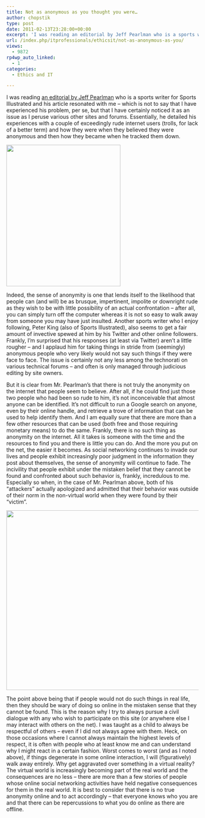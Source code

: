 ```yaml
---
title: Not as anonymous as you thought you were…
author: chopstik
type: post
date: 2011-02-13T23:28:00+00:00
excerpt: 'I was reading an editorial by Jeff Pearlman who is a sports writer for Sports Illustrated and his article resonated with me - which is not to say that I have experienced his problem, per se, but that I have certainly noticed it as an issue as I peruse v&hellip;'
url: /index.php/itprofessionals/ethicsit/not-as-anonymous-as-you/
views:
  - 9872
rp4wp_auto_linked:
  - 1
categories:
  - Ethics and IT

---
```

I was reading [an editorial by Jeff Pearlman][1] who is a sports writer for Sports Illustrated and his article resonated with me &#8211; which is not to say that I have experienced his problem, per se, but that I have certainly noticed it as an issue as I peruse various other sites and forums. Essentially, he detailed his experiences with a couple of exceedingly rude internet users (trolls, for lack of a better term) and how they were when they believed they were anonymous and then how they became when he tracked them down.

<div class="image_block">
  <a href="/wp-content/uploads/blogs/ITProfessionals/kom7.gif?mtime=1297646749"><img alt="" src="/wp-content/uploads/blogs/ITProfessionals/kom7.gif?mtime=1297646749" width="299" height="370" /></a>
</div>

Indeed, the sense of anonymity is one that lends itself to the likelihood that people can (and will) be as brusque, impertinent, impolite or downright rude as they wish to be with little possibility of an actual confrontation &#8211; after all, you can simply turn off the computer whereas it is not so easy to walk away from someone you may have just insulted. Another sports writer who I enjoy following, Peter King (also of Sports Illustrated), also seems to get a fair amount of invective spewed at him by his Twitter and other online followers. Frankly, I&#8217;m surprised that his responses (at least via Twitter) aren&#8217;t a little rougher &#8211; and I applaud him for taking things in stride from (seemingly) anonymous people who very likely would not say such things if they were face to face. The issue is certainly not any less among the technorati on various technical forums &#8211; and often is only managed through judicious editing by site owners.

But it is clear from Mr. Pearlman&#8217;s that there is not truly the anonymity on the internet that people seem to believe. After all, if he could find just those two people who had been so rude to him, it&#8217;s not inconceivable that almost anyone can be identified. It&#8217;s not difficult to run a Google search on anyone, even by their online handle, and retrieve a trove of information that can be used to help identify them. And I am equally sure that there are more than a few other resources that can be used (both free and those requiring monetary means) to do the same. Frankly, there is no such thing as anonymity on the internet. All it takes is someone with the time and the resources to find you and there is little you can do. And the more you put on the net, the easier it becomes. As social networking continues to invade our lives and people exhibit increasingly poor judgment in the information they post about themselves, the sense of anonymity will continue to fade. The incivility that people exhibit under the mistaken belief that they cannot be found and confronted about such behavior is, frankly, incredulous to me. Especially so when, in the case of Mr. Pearlman above, both of his &#8220;attackers&#8221; actually apologized and admitted that their behavior was outside of their norm in the non-virtual world when they were found by their &#8220;victim&#8221;.

<div class="image_block">
  <a href="/wp-content/uploads/blogs/All/e-thugs.png?mtime=1297646289"><img alt="" src="/wp-content/uploads/blogs/All/e-thugs.png?mtime=1297646289" width="571" height="470" /></a>
</div>

The point above being that if people would not do such things in real life, then they should be wary of doing so online in the mistaken sense that they cannot be found. This is the reason why I try to always pursue a civil dialogue with any who wish to participate on this site (or anywhere else I may interact with others on the net). I was taught as a child to always be respectful of others &#8211; even if I did not always agree with them. Heck, on those occasions where I cannot always maintain the highest levels of respect, it is often with people who at least know me and can understand why I might react in a certain fashion. Worst comes to worst (and as I noted above), if things degenerate in some online interaction, I will (figuratively) walk away entirely. Why get aggravated over something in a virtual reality? The virtual world is increasingly becoming part of the real world and the consequences are no less &#8211; there are more than a few stories of people whose online social networking activities have held negative consequences for them in the real world. It is best to consider that there is no true anonymity online and to act accordingly &#8211; that everyone knows who you are and that there can be repercussions to what you do online as there are offline.

 [1]: http://www.cnn.com/2011/OPINION/01/21/pearlman.online.civility/index.html?hpt=C2